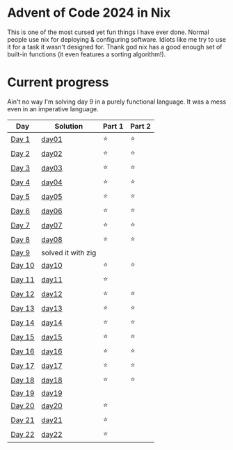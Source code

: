 # Advent of Code 2024 in Nix

This is one of the most cursed yet fun things I have ever done. Normal people use nix for deploying & configuring software. Idiots like me try to use it for a task it wasn't designed for. Thank god nix has a good enough set of built-in functions (it even features a sorting algorithm!).

# Current progress

Ain't no way I'm solving day 9 in a purely functional language. It was a mess even in an imperative language.

| Day                                            | Solution           | Part 1 | Part 2 |
| ---------------------------------------------- | ------------------ | ------ | ------ |
| [Day 1](https://adventofcode.com/2024/day/1)   | [day01](./day01/)  | ⭐     | ⭐     |
| [Day 2](https://adventofcode.com/2024/day/2)   | [day02](./day02/)  | ⭐     | ⭐     |
| [Day 3](https://adventofcode.com/2024/day/3)   | [day03](./day03/)  | ⭐     | ⭐     |
| [Day 4](https://adventofcode.com/2024/day/4)   | [day04](./day04/)  | ⭐     | ⭐     |
| [Day 5](https://adventofcode.com/2024/day/5)   | [day05](./day05/)  | ⭐     | ⭐     |
| [Day 6](https://adventofcode.com/2024/day/6)   | [day06](./day06/)  | ⭐     | ⭐     |
| [Day 7](https://adventofcode.com/2024/day/7)   | [day07](./day07/)  | ⭐     | ⭐     |
| [Day 8](https://adventofcode.com/2024/day/8)   | [day08](./day08/)  | ⭐     | ⭐     |
| [Day 9](https://adventofcode.com/2024/day/9)   | solved it with zig |        |        |
| [Day 10](https://adventofcode.com/2024/day/10) | [day10](./day10/)  | ⭐     | ⭐     |
| [Day 11](https://adventofcode.com/2024/day/11) | [day11](./day11/)  | ⭐     |        |
| [Day 12](https://adventofcode.com/2024/day/12) | [day12](./day12/)  | ⭐     | ⭐     |
| [Day 13](https://adventofcode.com/2024/day/13) | [day13](./day13/)  | ⭐     | ⭐     |
| [Day 14](https://adventofcode.com/2024/day/14) | [day14](./day14/)  | ⭐     | ⭐     |
| [Day 15](https://adventofcode.com/2024/day/15) | [day15](./day15/)  | ⭐     | ⭐     |
| [Day 16](https://adventofcode.com/2024/day/16) | [day16](./day16/)  | ⭐     | ⭐     |
| [Day 17](https://adventofcode.com/2024/day/17) | [day17](./day17/)  | ⭐     | ⭐     |
| [Day 18](https://adventofcode.com/2024/day/18) | [day18](./day18/)  | ⭐     | ⭐     |
| [Day 19](https://adventofcode.com/2024/day/19) | [day19](./day19/)  |        |        |
| [Day 20](https://adventofcode.com/2024/day/20) | [day20](./day20/)  | ⭐     |        |
| [Day 21](https://adventofcode.com/2024/day/21) | [day21](./day21/)  | ⭐     |        |
| [Day 22](https://adventofcode.com/2024/day/22) | [day22](./day22/)  | ⭐     |        |
